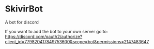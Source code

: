 # SkivirBot
A bot for discord

If you want to add the bot to your own server go to:
https://discord.com/oauth2/authorize?client_id=779820417849753600&scope=bot&permissions=2147483647